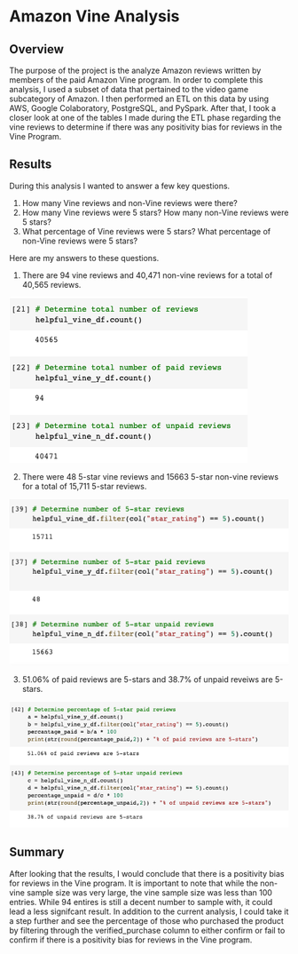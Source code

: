 # Amazon Vine Analysis

## Overview

The purpose of the project is the analyze Amazon reviews written by members of the paid Amazon Vine program. In order to complete this analysis, I used a subset of data that pertained to the video game subcategory of Amazon. I then performed an ETL on this data by using AWS, Google Colaboratory, PostgreSQL, and PySpark. After that, I took a closer look at one of the tables I made during the ETL phase regarding the vine reviews to determine if there was any positivity bias for reviews in the Vine Program.

## Results

During this analysis I wanted to answer a few key questions.

1. How many Vine reviews and non-Vine reviews were there?
2. How many Vine reviews were 5 stars? How many non-Vine reviews were 5 stars?
3. What percentage of Vine reviews were 5 stars? What percentage of non-Vine reviews were 5 stars?

Here are my answers to these questions.

1. There are 94 vine reviews and 40,471 non-vine reviews for a total of 40,565 reviews.

![total_reviews](https://github.com/Wall-E28/amazon_vine_analysis/blob/main/visualizations/total_reviews.png)

2. There were 48 5-star vine reviews and 15663 5-star non-vine reviews for a total of 15,711 5-star reviews.

![5_star_reviews](https://github.com/Wall-E28/amazon_vine_analysis/blob/main/visualizations/5_star_reviews.png)

3. 51.06% of paid reviews are 5-stars and 38.7% of unpaid reveiws are 5-stars.

![percentage_5_stars](https://github.com/Wall-E28/amazon_vine_analysis/blob/main/visualizations/percentage_5_stars.png)

## Summary

After looking that the results, I would conclude that there is a positivity bias for reviews in the Vine program. It is important to note that while the non-vine sample size was very large, the vine sample size was less than 100 entries. While 94 entires is still a decent number to sample with, it could lead a less signifcant result. In addition to the current analysis, I could take it a step further and see the percentage of those who purchased the product by filtering through the verified_purchase column to either confirm or fail to confirm if there is a positivity bias for reviews in the Vine program.
